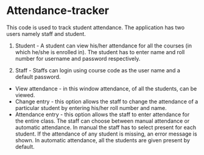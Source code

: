 # Attendance-tracker 

This code is used to track student attendance. The application has two users namely staff and student. 

1. Student - A student can view his/her attendance for all the courses (in which he/she is enrolled in). The student has to enter name and roll number for username and password respectively. 

2. Staff - Staffs can login using course code as the user name and a default password. 
  * View attendance - in this window attendance, of all the students, can be viewed. 
  * Change entry - this option allows the staff to change the attendance of a particular student by entering his/her roll number and name. 
  * Attendance entry - this option allows the staff to enter attendance for the entire class. The staff can choose between manual attendance or automatic attendance. In manual the staff has to select present for each student. If the attendance of any student is missing, an error message is shown. In automatic attendance, all the students are given present by default. 
